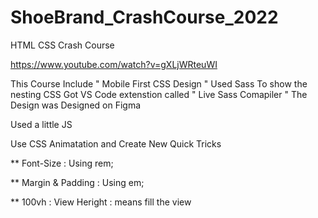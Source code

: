 # ShoeBrand_CrashCourse_2022
HTML CSS Crash Course 

https://www.youtube.com/watch?v=gXLjWRteuWI

This Course Include " Mobile First CSS Design " 
Used Sass To show the nesting CSS 
Got VS Code extenstion called " Live Sass Comapiler " 
The Design was Designed on Figma 

Used a little JS 

Use CSS Animatation and Create New Quick Tricks

** Font-Size : Using rem;

** Margin & Padding : Using em;

** 100vh : View Heright  : means fill the view
